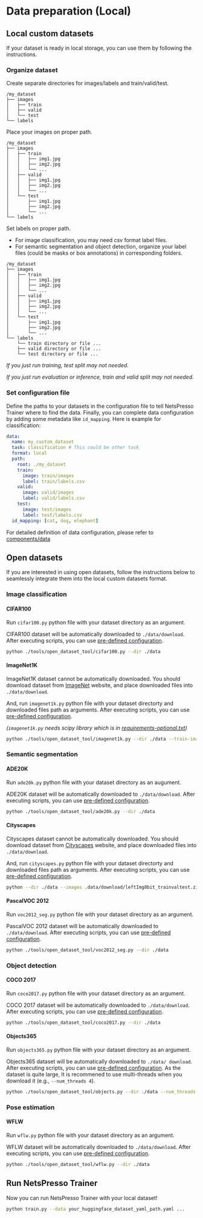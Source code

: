 # Data preparation (Local)

## Local custom datasets

If your dataset is ready in local storage, you can use them by following the instructions.

### Organize dataset

Create separate directories for images/labels and train/valid/test.

```text
/my_dataset
├── images
│   ├── train
│   ├── valid
│   └── test
└── labels
```

Place your images on proper path.

```text
/my_dataset
├── images
│   ├── train
│   │   ├── img1.jpg
│   │   ├── img2.jpg
│   │   └── ...
│   ├── valid
│   │   ├── img1.jpg
│   │   ├── img2.jpg
│   │   └── ...
│   └── test
│       ├── img1.jpg
│       ├── img2.jpg
│       └── ...
└── labels
```

Set labels on proper path.

- For image classification, you may need csv format label files.
- For semantic segmentation and object detection, organize your label files (could be masks or box annotations) in corresponding folders.

```text
/my_dataset
├── images
│   ├── train
│   │   ├── img1.jpg
│   │   ├── img2.jpg
│   │   └── ...
│   ├── valid
│   │   ├── img1.jpg
│   │   ├── img2.jpg
│   │   └── ...
│   └── test
│       ├── img1.jpg
│       ├── img2.jpg
│       └── ...
└── labels
    └── train directory or file ...
    ├── valid directory or file ...
    └── test directory or file ...
```

*If you just run training, test split may not needed.*

*If you just run evaluation or inference, train and valid split may not needed.*

### Set configuration file

Define the paths to your datasets in the configuration file to tell NetsPresso Trainer where to find the data. Finally, you can complete data configuration by adding some metadata like `id_mapping`. Here is example for classification:

```yaml
data:
  name: my_custom_dataset
  task: classification # This could be other task
  format: local
  path:
    root: ./my_dataset
    train:
      image: train/images
      label: train/labels.csv
    valid:
      image: valid/images
      label: valid/labels.csv
    test:
      image: test/images
      label: test/labels.csv
  id_mapping: [cat, dog, elephant]
```

For detailed definition of data configuration, please refer to [components/data](../../components/data.md)

## Open datasets

If you are interested in using open datasets, follow the instructions below to seamlessly integrate them into the local custom datasets format.

### Image classification

#### CIFAR100

Run `cifar100.py` python file with your dataset directory as an argument.

CIFAR100 dataset will be automatically downloaded to `./data/download`. After executing scripts, you can use  [pre-defined configuration](https://github.com/Nota-NetsPresso/netspresso-trainer/blob/dev/config/data/local/cifar100.yaml).

```bash
python ./tools/open_dataset_tool/cifar100.py --dir ./data
```

#### ImageNet1K

ImageNet1K dataset cannot be automatically downloaded. You should download dataset from [ImageNet](https://www.image-net.org/) website, and place downloaded files into `./data/download`.

And, run `imagenet1k.py` python file with your dataset directorty and downloaded files path as arguments. After executing scripts, you can use [pre-defined configuration](https://github.com/Nota-NetsPresso/netspresso-trainer/blob/dev/config/data/local/imagenet1k.yaml).

*(`imagenet1k.py` needs scipy library which is in [requirements-optional.txt](https://github.com/Nota-NetsPresso/netspresso-trainer/blob/dev/requirements-optional.txt))*

```bash
python ./tools/open_dataset_tool/imagenet1k.py --dir ./data --train-images ./data/download/ILSVRC2012_img_train.tar --valid-images ./data/download/ILSVRC2012_img_val.tar --devkit ./data/download/ILSVRC2012_devkit_t12.tar.gz
```

### Semantic segmentation

#### ADE20K

Run `ade20k.py` python file with your dataset directory as an augument.

ADE20K dataset will be automatically downloaded to `./data/download`. After executing scripts, you can use  [pre-defined configuration](https://github.com/Nota-NetsPresso/netspresso-trainer/blob/dev/config/data/local/ade20k.yaml).

```bash
python ./tools/open_dataset_tool/ade20k.py --dir ./data
```

#### Cityscapes

Cityscapes dataset cannot be automatically downloaded. You should download dataset from [Cityscapes](https://www.cityscapes-dataset.com/) website, and place downloaded files into `./data/download`.

And, run `cityscapes.py` python file with your dataset directorty and downloaded files path as arguments. After executing scripts, you can use [pre-defined configuration](https://github.com/Nota-NetsPresso/netspresso-trainer/blob/dev/config/data/local/cityscapes.yaml).

```bash
python --dir ./data --images .data/download/leftImg8bit_trainvaltest.zip --labels .data/download/gtFine_trainvaltest.zip
```

#### PascalVOC 2012
 
Run `voc2012_seg.py` python file with your dataset directory as an argument.

PascalVOC 2012 dataset will be automatically downloaded to `./data/download`. After executing scripts, you can use  [pre-defined configuration](https://github.com/Nota-NetsPresso/netspresso-trainer/blob/dev/config/data/local/voc12.yaml).

```bash
python ./tools/open_dataset_tool/voc2012_seg.py --dir ./data
```

### Object detection

#### COCO 2017

Run `coco2017.py` python file with your dataset directory as an argument.

COCO 2017 dataset will be automatically downloaded to `./data/download`. After executing scripts, you can use  [pre-defined configuration](https://github.com/Nota-NetsPresso/netspresso-trainer/blob/dev/config/data/local/coco2017.yaml).

```bash
python ./tools/open_dataset_tool/coco2017.py --dir ./data
```

#### Objects365
Run `objects365.py` python file with your dataset directory as an argument.

Objects365 dataset will be automatically downloaded to `./data/ download`. After executing scripts, you can use [pre-defined configuration](https://github.com/Nota-NetsPresso/netspresso-trainer/blob/dev/config/data/local/objects365.yaml). As the dataset is quite large, It is recommened to use multi-threads when you download it (e.g., `--num_threads 4`).

```bash
python ./tools/open_dataset_tool/objects.py --dir ./data --num_threads 4
```

### Pose estimation

#### WFLW

Run `wflw.py` python file with your dataset directory as an argument.

WFLW dataset will be automatically downloaded to `./data/download`. After executing scripts, you can use  [pre-defined configuration](https://github.com/Nota-NetsPresso/netspresso-trainer/blob/dev/config/data/local/wflw.yaml).

```bash
python ./tools/open_dataset_tool/wflw.py --dir ./data
```

## Run NetsPresso Trainer

Now you can run NetsPresso Trainer with your local dataset!

```bash
python train.py --data your_huggingface_dataset_yaml_path.yaml ...
```